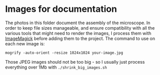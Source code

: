 # Images for documentation
The photos in this folder document the assembly of the microscope.  In order to keep file sizes manageable, and ensure compatibility with all the various tools that might need to render the images, I process them with [ImageMagick] before adding them to the project.  The command to use on each new image is:

```
mogrify -auto-orient -resize 1024x1024 your-image.jpg
```
Those JPEG images should not be too big - so I usually just process everything over 1Mb with ``./shrink_big_images.sh``

[ImageMagick]: https://imagemagick.org/index.php